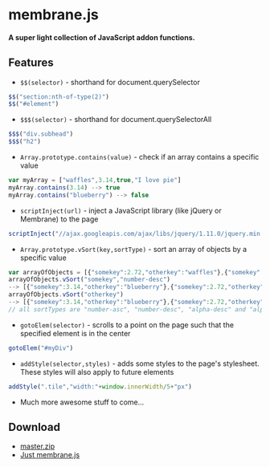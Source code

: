 # membrane.js

#### A super light collection of JavaScript addon functions.

## Features

+ `$$(selector)` - shorthand for document.querySelector
```javascript
$$("section:nth-of-type(2)")
$$("#element")
```

+ `$$$(selector)` - shorthand for document.querySelectorAll
```javascript
$$$("div.subhead")
$$$("h2")
```

+ `Array.prototype.contains(value)` - check if an array contains a specific value
```javascript
var myArray = ["waffles",3.14,true,"I love pie"]
myArray.contains(3.14) --> true
myArray.contains("blueberry") --> false
```

+ `scriptInject(url)` - inject a JavaScript library (like jQuery or Membrane) to the page
```javascript
scriptInject("//ajax.googleapis.com/ajax/libs/jquery/1.11.0/jquery.min.js")
```

+ `Array.prototype.vSort(key,sortType)` - sort an array of objects by a specific value
```javascript
var arrayOfObjects = [{"somekey":2.72,"otherkey":"waffles"},{"somekey":3.14,"otherkey":"blueberry"}]
arrayOfObjects.vSort("somekey","number-desc")
--> [{"somekey":3.14,"otherkey":"blueberry"},{"somekey":2.72,"otherkey":"waffles"}]
arrayOfObjects.vSort("otherkey")
--> [{"somekey":3.14,"otherkey":"blueberry"},{"somekey":2.72,"otherkey":"waffles"}]
// all sortTypes are "number-asc", "number-desc", "alpha-desc" and "alpha-asc". defaults to "alpha-asc"
```

+ `gotoElem(selector)` - scrolls to a point on the page such that the specified element is in the center
```javascript
gotoElem("#myDiv")
```

+ `addStyle(selector,styles)` - adds some styles to the page's stylesheet. These styles will also apply to future elements
```javascript
addStyle(".tile","width:"+window.innerWidth/5+"px")
```

+ Much more awesome stuff to come...

## Download
+ [master.zip](https://github.com/z-------------/membrane.js/archive/master.zip)
+ [Just membrane.js](https://raw.githubusercontent.com/z-------------/membrane.js/master/membrane.js)
